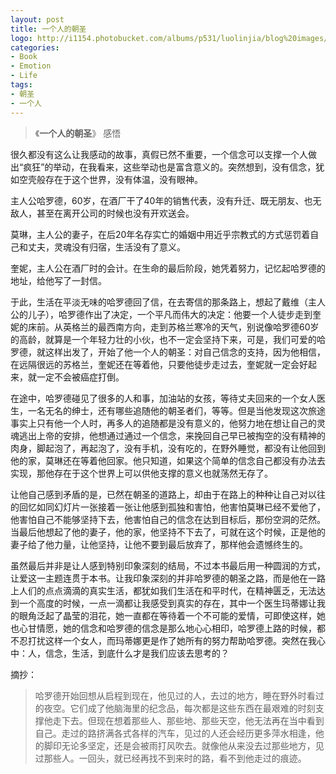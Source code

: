 ```yaml
---
layout: post
title: 一个人的朝圣
logo: http://i1154.photobucket.com/albums/p531/luolinjia/blog%20images/s26936721_zpse5051f50.jpg
categories:
- Book
- Emotion
- Life
tags:
- 朝圣
- 一个人
---
```


> 《**一个人的朝圣**》 感悟  

很久都没有这么让我感动的故事，真假已然不重要，一个信念可以支撑一个人做出“疯狂”的举动，在我看来，这些举动也是富含意义的。突然想到，没有信念，犹如空壳般存在于这个世界，没有体温，没有眼神。  

主人公哈罗德，60岁，在酒厂干了40年的销售代表，没有升迁、既无朋友、也无敌人，甚至在离开公司的时候也没有开欢送会。  

莫琳，主人公的妻子，在后20年名存实亡的婚姻中用近乎宗教式的方式惩罚着自己和丈夫，灵魂没有归宿，生活没有了意义。  

奎妮，主人公在酒厂时的会计。在生命的最后阶段，她凭着努力，记忆起哈罗德的地址，给他写了一封信。  

于此，生活在平淡无味的哈罗德回了信，在去寄信的那条路上，想起了戴维（主人公的儿子），哈罗德作出了决定，一个平凡而伟大的决定：他要一个人徒步走到奎妮的床前。从英格兰的最西南方向，走到苏格兰寒冷的天气，别说像哈罗德60岁的高龄，就算是一个年轻力壮的小伙，也不一定会坚持下来，可是，我们可爱的哈罗德，就这样出发了，开始了他一个人的朝圣：对自己信念的支持，因为他相信，在远隔很远的苏格兰，奎妮还在等着他，只要他徒步走过去，奎妮就一定会好起来，就一定不会被癌症打倒。  

在途中，哈罗德碰见了很多的人和事，加油站的女孩，等待丈夫回来的一个女人医生，一名无名的绅士，还有哪些追随他的朝圣者们，等等。但是当他发现这次旅途事实上只有他一个人时，再多人的追随都是没有意义的，他努力地在想让自己的灵魂逃出上帝的安排，他想通过通过一个信念，来挽回自己早已被掏空的没有精神的肉身，脚起泡了，再起泡了，没有手机，没有吃的，在野外睡觉，都没有让他回到他的家，莫琳还在等着他回家。他只知道，如果这个简单的信念自己都没有办法去实现，那他存在于这个世界上可以供他支撑的意义也就荡然无存了。  

让他自己感到矛盾的是，已然在朝圣的道路上，却由于在路上的种种让自己对以往的回忆如同幻灯片一张接着一张让他感到孤独和害怕，他害怕莫琳已经不爱他了，他害怕自己不能够坚持下去，他害怕自己的信念在达到目标后，那份空洞的茫然。当最后他想起了他的妻子，他的家，他坚持不下去了，可就在这个时候，正是他的妻子给了他力量，让他坚持，让他不要到最后放弃了，那样他会遗憾终生的。  

虽然最后并非是让人感到特别印象深刻的结局，不过本书最后用一种圆润的方式，让爱这一主题连贯于本书。让我印象深刻的并非哈罗德的朝圣之路，而是他在一路上人们的点点滴滴的真实生活，都犹如我们生活在和平时代，在精神匮乏，无法达到一个高度的时候，一点一滴都让我感受到真实的存在，其中一个医生玛蒂娜让我的眼角泛起了晶莹的泪花，她一直都在等待着一个不可能的爱情，可即使这样，她也心甘情愿，她的信念和哈罗德的信念是那么地心心相印，哈罗德上路的时候，都不忍打扰这样一个女人，而玛蒂娜更是作了她所有的努力帮助哈罗德。突然在我心中：人，信念，生活，到底什么才是我们应该去思考的？  

摘抄：  
> 哈罗德开始回想从启程到现在，他见过的人，去过的地方，睡在野外时看过的夜空。它们成了他脑海里的纪念品，每次都是这些东西在最艰难的时刻支撑他走下去。但现在想着那些人、那些地、那些天空，他无法再在当中看到自己。走过的路挤满各式各样的汽车，见过的人还会经历更多萍水相逢，他的脚印无论多坚定，还是会被雨打风吹去。就像他从来没去过那些地方，见过那些人。一回头，就已经再找不到来时的路，看不到他走过的痕迹。  
